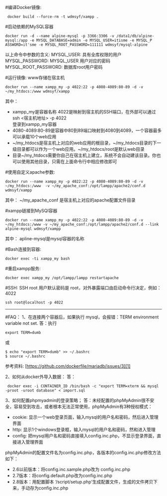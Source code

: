 
#编译Docker镜像:
```
 docker build --force-rm -t wdmsyf/xampp .
```
#启动依赖的MySQL容器
```
docker run -d --name alpine-mysql -p 3366:3306 -v /data1/db/alpine-mysql:/app -e MYSQL_DATABASE=admin -e MYSQL_USER=itisme -e MYSQL_P
ASSWORD=it'sme -e MYSQL_ROOT_PASSWORD=111111 wdmsyf/mysql-alpine
```
以上命令中参数的含义:
MYSQL_USER: 具有全库权限的用户
MYSQL_PASSWORD: MYSQL_USER 用户对应的密码
MYSQL_ROOT_PASSWORD: 数据库root用户密码

#运行镜像:
www存储在宿主机
```
docker run --name xampp_my -p 4022:22 -p 4080-4089:80-89 -d -v ~/my_htdocs:/www wdmsyf/xampp
```
其中：
 - xampp_my是容器名称 4022是映射到宿主机的SSH端口，在外部可以通过 ssh <宿主机地址> -p 4022   
   登录到xampp_my容器
 - 4080-4089:80-89是容器中80到89端口映射到4080到4089，一个容器最多可以承载10个web应用
 - ~/my_htdocs是宿主机上对应的web应用的根目录，~/my_htdocs目录的下一级目录都可以作为一个web应用。~/my_htdocs/root是默认web目录
 - 目录~/my_htdocs需要你自己在宿主机上建立，系统不会自动建该目录。你也可以使用其他目录，只需在上面命令行中相应修改即可

#使用自定义apache参数:
```
docker run --name xampp_my -p 4022:22 -p 4080-4089:80-89 -d -v ~/my_htdocs:/www  -v ~/my_apache_conf:/opt/lampp/apache2/conf.d wdmsyf/xampp
```
其中：
~/my_apache_conf 是宿主机上对应的apache配置文件目录

#xampp链接到MySQl容器
```
docker run --name xampp_my -p 4022:22 -p 4080-4089:80-89 -d -v ~/my_htdocs:/www -v ~/my_apache_conf:/opt/lampp/apache2/conf.d --link alpine-mysql wdmsyf/xampp
```
其中：
apline-mysql是mysql容器的名称


#Bash连接到容器:
```
docker exec -ti xampp_my bash
```

#重启xampp服务:
```
docker exec xampp_my /opt/lampp/lampp restartapache
```

#SSH:
SSH root 用户默认密码是 root，对外暴露端口由启动命令行决定，例如：4022
```
ssh root@localhost -p 4022
```


----------

#FAQ：
1、在连接两个容器后，如果执行 mysql，会报错：TERM environment variable not set.
答：执行
```
export TERM=dumb
```
或
```
$ echo "export TERM=dumb" >> ~/.bashrc
$ source ~/.bashrc
```
参考资料:
[https://github.com/dockerfile/mariadb/issues/3][1]


2、如何从docker外导入数据：
答：
```
 docker exec -i CONTAINER_ID /bin/bash -c "export TERM=xterm && mysql -proot -uroot database" < import.sql
```

3、如何配置phpmyadmin的登录策略；
答：未经配置的phpMyAdmin很不安全，容易受到攻击，或者根本无法正常使用，phpMyAdmin有3种授权模式：
 - cookie: 显示一个web登录页面，输入mysql的用户名和密码，然后进入管理界面
 - http: 显示1个windows登录框，输入mysql的用户名和密码，然和进入管理
 - config: 把mysql用户名和密码直接填入config.inc.php，不显示登录界面，直接进入管理界面

phpMyAdmin的配置文件名为config.inc.php，各版本的config.inc.php修改方法如下：
 - 2.6以前版本：将config.inc.sample.php改为 config.inc.php
 - 2.7版本：将config.default.php改为config.inc.php
 - 2.8版本：用配置脚本 ‘/script/setup.php’生成配置文件，生成的文件拷贝下来，手动存为config.inc.php
